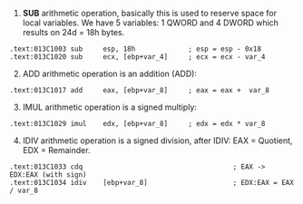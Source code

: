 1. **SUB** arithmetic operation, basically this is used to reserve space for local variables. We have 5 variables: 1 QWORD and 4 DWORD which results on 24d = 18h bytes.

```
.text:013C1003 sub     esp, 18h             ; esp = esp - 0x18
.text:013C1020 sub     ecx, [ebp+var_4]     ; ecx = ecx - var_4
```

2. ADD arithmetic operation is an addition (ADD):

```
.text:013C1017 add     eax, [ebp+var_8]     ; eax = eax +  var_8
```

3. IMUL arithmetic operation is a signed multiply:

```
.text:013C1029 imul    edx, [ebp+var_8]     ; edx = edx * var_8
```

4. IDIV arithmetic operation is a signed division, after IDIV: EAX = Quotient, EDX = Remainder.

```
.text:013C1033 cdq                                     ; EAX -> EDX:EAX (with sign)
.text:013C1034 idiv    [ebp+var_8]                     ; EDX:EAX = EAX / var_8
```
